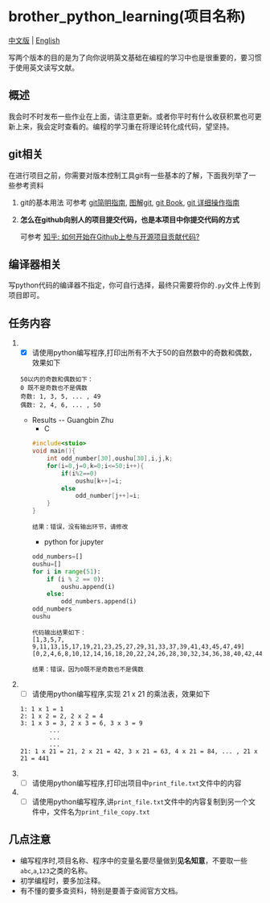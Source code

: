 # brother_python_learning(项目名称)
[中文版](README_CN.md) | [English](README.md)

写两个版本的目的是为了向你说明英文基础在编程的学习中也是很重要的，要习惯于使用英文读写文献。
## 概述
我会时不时发布一些作业在上面，请注意更新。或者你平时有什么收获积累也可更新上来，我会定时查看的。编程的学习重在将理论转化成代码，望坚持。

## git相关
在进行项目之前，你需要对版本控制工具git有一些基本的了解，下面我列举了一些参考资料

1. git的基本用法
可参考
    [git简明指南](http://rogerdudler.github.io/git-guide/index.zh.html),
    [图解git](http://marklodato.github.io/visual-git-guide/index-zh-cn.html?no-svg#conventions),
    [git Book](https://git-scm.com/book/zh/v2),
    [git 详细操作指南](https://juejin.im/post/58c7a4cf61ff4b005da83c42)

2. **怎么在github向别人的项目提交代码，也是本项目中你提交代码的方式**

    可参考
    [知乎: 如何开始在Github上参与开源项目贡献代码?](https://www.zhihu.com/question/39721968)

## 编译器相关
写python代码的编译器不指定，你可自行选择，最终只需要将你的`.py`文件上传到项目即可。
## 任务内容
1. - [x] 请使用python编写程序,打印出所有不大于50的自然数中的奇数和偶数，效果如下
    ```
    50以内的奇数和偶数如下：
    0 既不是奇数也不是偶数
    奇数: 1, 3, 5, ... , 49
    偶数: 2, 4, 6, ... , 50
    ```
    * Results -- Guangbin Zhu
        * C 
        ```C
        #include<stuio>
        void main(){
            int odd_number[30],oushu[30],i,j,k;
            for(i=0,j=0,k=0;i<=50;i++){
                if(i%2==0)
                    oushu[k++]=i;
                else
                    odd_number[j++]=i;
            }
        }
        ```
        ```
        结果：错误，没有输出环节，请修改
        ```
        * python for jupyter
        ```python
        odd_numbers=[]
        oushu=[]
        for i in range(51):
            if (i % 2 == 0):
                oushu.append(i)
            else:
                odd_numbers.append(i)    
        odd_numbers
        oushu
        ```
        ```
        代码输出结果如下：
        [1,3,5,7, 9,11,13,15,17,19,21,23,25,27,29,31,33,37,39,41,43,45,47,49]
        [0,2,4,6,8,10,12,14,16,18,20,22,24,26,28,30,32,34,36,38,40,42,44,46,48,50]
        ```
        ```
        结果：错误，因为0既不是奇数也不是偶数
        ```
2. - [ ] 请使用python编写程序,实现 21 x 21 的乘法表，效果如下
    ```
    1: 1 x 1 = 1
    2: 1 x 2 = 2, 2 x 2 = 4
    3: 1 x 3 = 3, 2 x 3 = 6, 3 x 3 = 9
            ...
            ...
            ...
    21: 1 x 21 = 21, 2 x 21 = 42, 3 x 21 = 63, 4 x 21 = 84, ... , 21 x 21 = 441 
    ```
3. - [ ] 请使用python编写程序,打印出项目中`print_file.txt`文件中的内容
4. - [ ] 请使用python编写程序,讲`print_file.txt`文件中的内容复制到另一个文件中，文件名为`print_file_copy.txt`
## 几点注意
* 编写程序时,项目名称、程序中的变量名要尽量做到**见名知意**，不要取一些`abc`,`a`,`123`之类的名称。
* 初学编程时，要多加注释。
* 有不懂的要多查资料，特别是要善于查阅官方文档。

